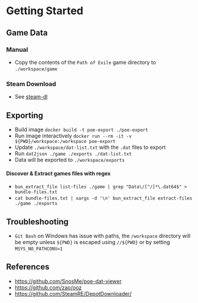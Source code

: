 # Getting Started

## Game Data

### Manual

- Copy the contents of the `Path of Exile` game directory to `./workspace/game`

### Steam Download

- See [steam-dl](steam-dl/README.md)

## Exporting

- Build image `docker build -t poe-export ./poe-export`
- Run image interactively `docker run --rm -it -v ${PWD}/workspace:/workspace poe-export`
- Update `./workspace/dat-list.txt` with the `.dat` files to export
- Run `dat2json ./game ./exports ./dat-list.txt`
- Data will be exported to `./workspace/exports`

#### Discover & Extract games files with regex

- `bun_extract_file list-files ./game | grep "Data\/[^/]*\.dat64$" > bundle-files.txt`
- `cat bundle-files.txt | xargs -d '\n' bun_extract_file extract-files ./game ./exports`

## Troubleshooting

- `Git Bash` on Windows has issue with paths, the `/workspace` directory will be empty unless `${PWD}` is escaped using `//${PWD}` or by setting `MSYS_NO_PATHCONV=1`

## References

- https://github.com/SnosMe/poe-dat-viewer
- https://github.com/zao/ooz
- https://github.com/SteamRE/DepotDownloader/
